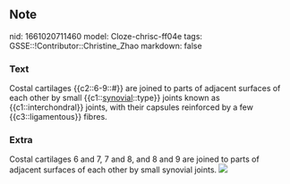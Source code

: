## Note
nid: 1661020711460
model: Cloze-chrisc-ff04e
tags: GSSE::!Contributor::Christine_Zhao
markdown: false

### Text
<div>
  <div>
    <div>
      Costal cartilages {{c2::6-9::#}} are joined to parts of
      adjacent surfaces of each other by small
      {{c1::<u>synovial</u>::type}} joints known as
      {{c1::interchondral}} joints, with their capsules reinforced
      by a few {{c3::ligamentous}} fibres.
    </div>
  </div>
</div>

### Extra
Costal cartilages 6 and 7, 7 and 8, and 8 and 9 are joined to parts
of adjacent surfaces of each other by small synovial joints.
<img src="Gray315.png">
